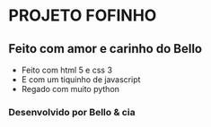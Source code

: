 # PROJETO FOFINHO

## Feito com amor e carinho do Bello

- Feito com html 5 e css 3 
- E com um tiquinho de javascript
- Regado com muito python

### Desenvolvido por Bello & cia